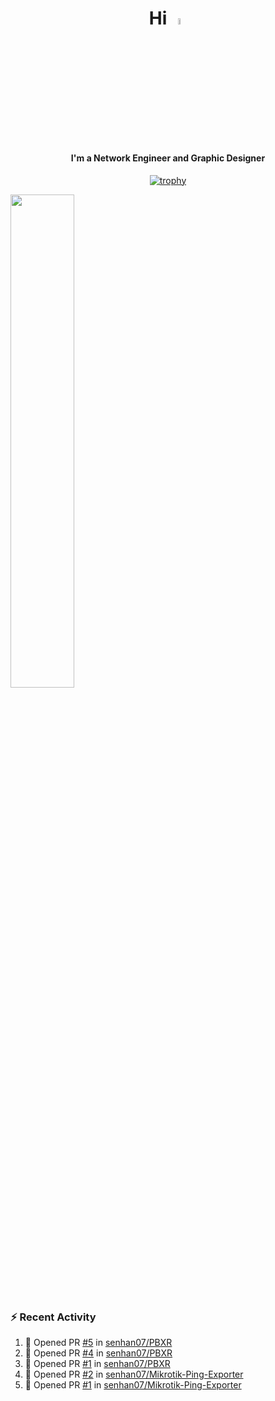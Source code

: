 <h1 align="center">Hi <img src="https://i.gifer.com/origin/e0/e08f73642d422d94483c0ca96f737ac2.webp" style="width: 5%;"></h1>
<h4 align="center">I'm a Network Engineer and Graphic Designer </h3>

<div align="center">
  
  [![trophy](https://github-profile-trophy.vercel.app/?username=senhan07&theme=gitdimmed&no-frame=true&no-bg=true&margin-w=15)](https://github.com/ryo-ma/github-profile-trophy)

</div>

<div align="left">
  <img src="https://github-readme-stats.vercel.app/api?username=senhan07&show_icons=true&show_icons=true&hide_border=true&show=reviews,prs_merged,prs_merged_percentage&custom_title=My%20Stats&theme=github_dark" width="45%">
</div>

<img src="https://user-images.githubusercontent.com/74038190/212284100-561aa473-3905-4a80-b561-0d28506553ee.gif" style="width: 9999px; height: 7px;">

### :zap: Recent Activity

<!--START_SECTION:activity-->
1. 💪 Opened PR [#5](undefined) in [senhan07/PBXR](https://github.com/senhan07/PBXR)
2. 💪 Opened PR [#4](undefined) in [senhan07/PBXR](https://github.com/senhan07/PBXR)
3. 💪 Opened PR [#1](undefined) in [senhan07/PBXR](https://github.com/senhan07/PBXR)
4. 💪 Opened PR [#2](undefined) in [senhan07/Mikrotik-Ping-Exporter](https://github.com/senhan07/Mikrotik-Ping-Exporter)
5. 💪 Opened PR [#1](undefined) in [senhan07/Mikrotik-Ping-Exporter](https://github.com/senhan07/Mikrotik-Ping-Exporter)
<!--END_SECTION:activity-->

